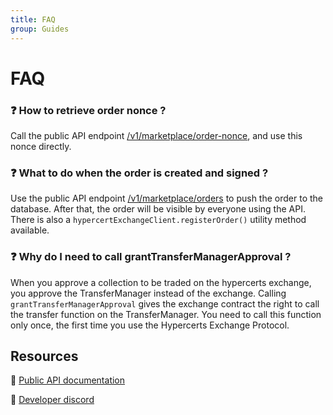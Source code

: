 ```yaml
---
title: FAQ
group: Guides
---
```


# FAQ

### ❓ How to retrieve order nonce ?

Call the public API endpoint [/v1/marketplace/order-nonce](https://api.hypercerts.org/spec/#/Marketplace/UpdateOrderNonce), and use this nonce directly.

### ❓ What to do when the order is created and signed ?

Use the public API endpoint [/v1/marketplace/orders](https://api.hypercerts.org/spec/#/Marketplace/StoreOrder) to push the order to the database. After that, the order will be visible by everyone using the API. There is also a `hypercertExchangeClient.registerOrder()` utility method available.

### ❓ Why do I need to call grantTransferManagerApproval ?

When you approve a collection to be traded on the hypercerts exchange, you approve the TransferManager instead of the exchange. Calling `grantTransferManagerApproval` gives the exchange contract the right to call the transfer function on the TransferManager. You need to call this function only once, the first time you use the Hypercerts Exchange Protocol.

## Resources

🔗 [Public API documentation](https://api.hypercerts.org/spec)

🔗 [Developer discord](https://discord.gg/wxNBt2Arnc)
